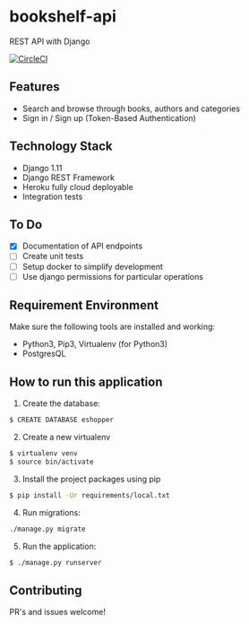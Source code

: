 # bookshelf-api
REST API with Django

[![CircleCI](https://circleci.com/gh/erickbogarin/bookshelf-api.svg?style=svg)](https://circleci.com/gh/erickbogarin/bookshelf-api)

## Features

* Search and browse through books, authors and categories
* Sign in / Sign up (Token-Based Authentication)

## Technology Stack

* Django 1.11
* Django REST Framework
* Heroku fully cloud deployable
* Integration tests

## To Do

- [x] Documentation of API endpoints
- [ ] Create unit tests
- [ ] Setup docker to simplify development
- [ ] Use django permissions for particular operations

## Requirement Environment

Make sure the following tools are installed and working:

- Python3, Pip3, Virtualenv (for Python3) 
- PostgresQL

## How to run this application

1. Create the database:

```bash
$ CREATE DATABASE eshopper
```

2. Create a new virtualenv

```bash
$ virtualenv venv
$ source bin/activate
```

3. Install the project packages using pip

```bash
$ pip install -Ur requirements/local.txt
```

4. Run migrations:

```bash
./manage.py migrate
```

5. Run the application:

```bash
$ ./manage.py runserver
```

## Contributing

PR's and issues welcome!
